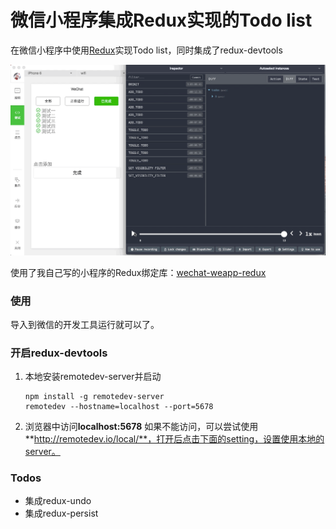
微信小程序集成Redux实现的Todo list
======================
在微信小程序中使用[Redux](https://github.com/reactjs/redux)实现Todo list，同时集成了redux-devtools

![remote-redux-devtools](./remote-redux-devtools.gif)

使用了我自己写的小程序的Redux绑定库：[wechat-weapp-redux](https://github.com/charleyw/wechat-weapp-redux)

### 使用

导入到微信的开发工具运行就可以了。

### 开启redux-devtools

1. 本地安装remotedev-server并启动

   ```shell
   npm install -g remotedev-server
   remotedev --hostname=localhost --port=5678
   ```

2. 浏览器中访问**localhost:5678**
	如果不能访问，可以尝试使用**http://remotedev.io/local/**，打开后点击下面的setting，设置使用本地的server。

### Todos
* 集成redux-undo
* 集成redux-persist


